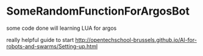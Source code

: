 # SomeRandomFunctionForArgosBot
some code done will learning LUA for argos

really helpful guide to start
http://opentechschool-brussels.github.io/AI-for-robots-and-swarms/Setting-up.html
